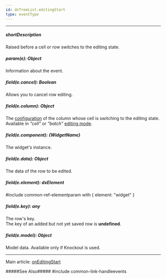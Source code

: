 ```yaml
---
id: dxTreeList.editingStart
type: eventType
---
```

---
##### shortDescription
Raised before a cell or row switches to the editing state.

##### param(e): Object
Information about the event.

##### field(e.cancel): Boolean
Allows you to cancel row editing.

##### field(e.column): Object
The [configuration](/api-reference/10%20UI%20Widgets/dxTreeList/1%20Configuration/columns/columns.md '/Documentation/ApiReference/UI_Widgets/dxTreeList/Configuration/columns/') of the column whose cell is switching to the editing state. Available in *"cell"* or *"batch"* [editing mode](/api-reference/10%20UI%20Widgets/GridBase/1%20Configuration/editing/mode.md '/Documentation/ApiReference/UI_Widgets/dxTreeList/Configuration/editing/#mode').

##### field(e.component): {WidgetName}
The widget's instance.

##### field(e.data): Object
The data of the row to be edited.

##### field(e.element): dxElement
#include common-ref-elementparam with { element: "widget" }

##### field(e.key): any
The row's key.     
The key of an added but not yet saved row is **undefined**.

##### field(e.model): Object
Model data. Available only if Knockout is used.

---
Main article: [onEditingStart](/api-reference/10%20UI%20Widgets/dxTreeList/1%20Configuration/onEditingStart.md '/Documentation/ApiReference/UI_Widgets/dxTreeList/Configuration/#onEditingStart')

#####See Also#####
#include common-link-handleevents